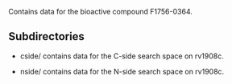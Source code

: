 Contains data for the bioactive compound F1756-0364.

## Subdirectories

- cside/ contains data for the C-side search space on rv1908c.

- nside/ contains data for the N-side search space on rv1908c.

